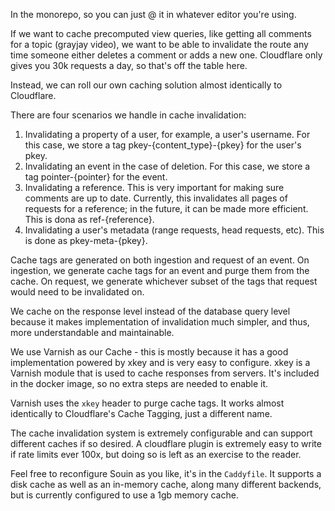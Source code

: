 In the monorepo, so you can just @ it in whatever editor you're using.

If we want to cache precomputed view queries, like getting all comments for a topic
(grayjay video), we want to be able to invalidate the route any time someone either
deletes a comment or adds a new one. Cloudflare only gives you 30k requests a day,
so that's off the table here.

Instead, we can roll our own caching solution almost identically to Cloudflare.

There are four scenarios we handle in cache invalidation:

1. Invalidating a property of a user, for example, a user's username. For this case,
   we store a tag pkey-{content_type}-{pkey} for the user's pkey.
2. Invalidating an event in the case of deletion. For this case, we store a tag
   pointer-{pointer} for the event.
3. Invalidating a reference. This is very important for making sure comments are
   up to date. Currently, this invalidates all pages of requests for a reference;
   in the future, it can be made more efficient. This is dona as ref-{reference}.
4. Invalidating a user's metadata (range requests, head requests, etc). This is
   done as pkey-meta-{pkey}.

Cache tags are generated on both ingestion and request of an event. On ingestion,
we generate cache tags for an event and purge them from the cache. On request,
we generate whichever subset of the tags that request would need to be invalidated on.

We cache on the response level instead of the database query level because it makes
implementation of invalidation much simpler, and thus, more understandable and
maintainable.

We use Varnish as our Cache - this is mostly because it has a good implementation powered
by xkey and is very easy to configure. xkey is a Varnish module that is used to cache responses 
from servers. It's included in the docker image, so no extra steps are needed to enable it.

Varnish uses the `xkey` header to purge cache tags. It works almost identically to
Cloudflare's Cache Tagging, just a different name.

The cache invalidation system is extremely configurable and can support different 
caches if so desired. A cloudflare plugin is extremely easy to write if rate limits
ever 100x, but doing so is left as an exercise to the reader.

Feel free to reconfigure Souin as you like, it's in the `Caddyfile`. It supports a 
disk cache as well as an in-memory cache, along many different backends, but is
currently configured to use a 1gb memory cache.